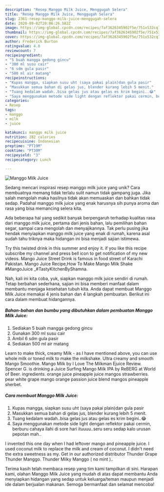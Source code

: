 ```yaml
---
description: "Resep Manggo Milk Juice, Menggugah Selera"
title: "Resep Manggo Milk Juice, Menggugah Selera"
slug: 2361-resep-manggo-milk-juice-menggugah-selera
date: 2020-09-02T20:06:26.582Z
image: https://img-global.cpcdn.com/recipes/7af3626345902f5e/751x532cq70/manggo-milk-juice-foto-resep-utama.jpg
thumbnail: https://img-global.cpcdn.com/recipes/7af3626345902f5e/751x532cq70/manggo-milk-juice-foto-resep-utama.jpg
cover: https://img-global.cpcdn.com/recipes/7af3626345902f5e/751x532cq70/manggo-milk-juice-foto-resep-utama.jpg
author: Frederick Burton
ratingvalue: 4.8
reviewcount: 7
recipeingredient:
- "5 buah mangga gedong gincu"
- "300 ml susu cair"
- "6 sdm gula pasir"
- "500 ml air matang"
recipeinstructions:
- "Kupas mangga, siapkan susu uht (saya pakai plain)dan gula pasir"
- "Masukkan semua bahan di gelas jus, blender kurang lebih 5 menit."
- "Tuang kedalam wadah..bisa gelas jus atau gelas es krim begini..😂"
- "Saya menggunakan metode side light dengan reflektor pakai cermin, berburu cahaya ilahi di sore hari ituuuu..seru seru sedap kalo urusan pepotan mah.."
categories:
- Resep
tags:
- manggo
- milk
- juice

katakunci: manggo milk juice 
nutrition: 282 calories
recipecuisine: Indonesian
preptime: "PT19M"
cooktime: "PT30M"
recipeyield: "3"
recipecategory: Lunch

---
```



![Manggo Milk Juice](https://img-global.cpcdn.com/recipes/7af3626345902f5e/751x532cq70/manggo-milk-juice-foto-resep-utama.jpg)

Sedang mencari inspirasi resep manggo milk juice yang unik? Cara membuatnya memang tidak terlalu sulit namun tidak gampang juga. Jika salah mengolah maka hasilnya tidak akan memuaskan dan bahkan tidak sedap. Padahal manggo milk juice yang enak harusnya sih punya aroma dan rasa yang bisa memancing selera kita.

Ada beberapa hal yang sedikit banyak berpengaruh terhadap kualitas rasa dari manggo milk juice, pertama dari jenis bahan, lalu pemilihan bahan segar, sampai cara mengolah dan menyajikannya. Tak perlu pusing jika hendak menyiapkan manggo milk juice yang enak di rumah, karena asal sudah tahu triknya maka hidangan ini bisa menjadi sajian istimewa.

Try this twisted drink in this summer and enjoy it. if you like this recipe subscribe my channel and press bell icon to get notification of my new videos. Mango Juice Street Drink is famous in food street of Karachi Pakistan. Mango Juice Recipe,How To Make Mango Milk Shake #MangoJuice _#TastyKitchenByShamna.


Nah, kali ini kita coba, yuk, siapkan manggo milk juice sendiri di rumah. Tetap berbahan sederhana, sajian ini bisa memberi manfaat dalam membantu menjaga kesehatan tubuh kita. Anda dapat membuat Manggo Milk Juice memakai 4 jenis bahan dan 4 langkah pembuatan. Berikut ini cara dalam membuat hidangannya.

<!--inarticleads1-->

##### Bahan-bahan dan bumbu yang dibutuhkan dalam pembuatan Manggo Milk Juice:

1. Sediakan 5 buah mangga gedong gincu
1. Gunakan 300 ml susu cair
1. Ambil 6 sdm gula pasir
1. Sediakan 500 ml air matang


Learn to make thick, creamy Milk - as I have mentioned above, you can use whole milk or toned milk to make the milkshake. Ultra creamy and smooth Mango Smoothie. Mango Milk by I Love The Milkman Ejuice Review. Spencer G. is drinking a Juice Surfing Mango Milk IPA by ReBERG at World of Beer. ingredients. orange juice pineapple juice mangos strawberries. pear white grape mango orange passion juice blend mangos pineapple sherbet. 

<!--inarticleads2-->

##### Cara membuat Manggo Milk Juice:

1. Kupas mangga, siapkan susu uht (saya pakai plain)dan gula pasir
1. Masukkan semua bahan di gelas jus, blender kurang lebih 5 menit.
1. Tuang kedalam wadah..bisa gelas jus atau gelas es krim begini..😂
1. Saya menggunakan metode side light dengan reflektor pakai cermin, berburu cahaya ilahi di sore hari ituuuu..seru seru sedap kalo urusan pepotan mah..


I invented this one day when I had leftover mango and pineapple juice. I used coconut milk to replace the milk and cream of coconut. I didn&#39;t need the extra sweetness as my. Get in our authorized distributor Thunder Grape Thunder Manggo. Thunder Milky Manggo ( no mint ).. 

Terima kasih telah membaca resep yang tim kami tampilkan di sini. Harapan kami, olahan Manggo Milk Juice yang mudah di atas dapat membantu Anda menyiapkan hidangan yang sedap untuk keluarga/teman maupun menjadi ide dalam berjualan makanan. Semoga bermanfaat dan selamat mencoba!
